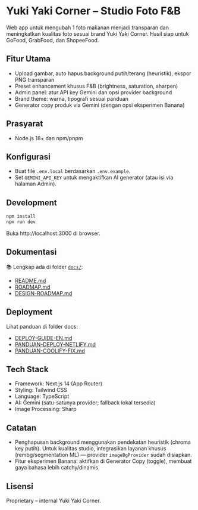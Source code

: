 # Yuki Yaki Corner – Studio Foto F&B

Web app untuk mengubah 1 foto makanan menjadi transparan dan meningkatkan kualitas foto sesuai brand Yuki Yaki Corner. Hasil siap untuk GoFood, GrabFood, dan ShopeeFood.

## Fitur Utama

- Upload gambar, auto hapus background putih/terang (heuristik), ekspor PNG transparan
- Preset enhancement khusus F&B (brightness, saturation, sharpen)
- Admin panel: atur API key Gemini dan opsi provider background
- Brand theme: warna, tipografi sesuai panduan
- Generator copy produk via Gemini (dengan opsi eksperimen Banana)

## Prasyarat

- Node.js 18+ dan npm/pnpm

## Konfigurasi

- Buat file `.env.local` berdasarkan `.env.example`.
- Set `GEMINI_API_KEY` untuk mengaktifkan AI generator (atau isi via halaman Admin).

## Development

```bash
npm install
npm run dev
```

Buka http://localhost:3000 di browser.

## Dokumentasi

📚 Lengkap ada di folder [`docs/`](./docs/):
- [README.md](./docs/README.md)
- [ROADMAP.md](./docs/ROADMAP.md)
- [DESIGN-ROADMAP.md](./docs/DESIGN-ROADMAP.md)

## Deployment

Lihat panduan di folder docs:
- [DEPLOY-GUIDE-EN.md](./docs/DEPLOY-GUIDE-EN.md)
- [PANDUAN-DEPLOY-NETLIFY.md](./docs/PANDUAN-DEPLOY-NETLIFY.md)
- [PANDUAN-COOLIFY-FIX.md](./docs/PANDUAN-COOLIFY-FIX.md)

## Tech Stack

- Framework: Next.js 14 (App Router)
- Styling: Tailwind CSS
- Language: TypeScript
- AI: Gemini (satu-satunya provider; fallback lokal tersedia)
- Image Processing: Sharp

## Catatan

- Penghapusan background menggunakan pendekatan heuristik (chroma key putih). Untuk kualitas studio, integrasikan layanan khusus (rembg/segmentation ML) — provider `imageBgProvider` sudah disiapkan.
- Fitur eksperimen Banana: aktifkan di Generator Copy (toggle), membuat gaya bahasa lebih catchy/dinamis.

## Lisensi

Proprietary – internal Yuki Yaki Corner.
